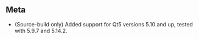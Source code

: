## Meta
- (Source-build only) Added support for Qt5 versions 5.10 and up,
  tested with 5.9.7 and 5.14.2.
